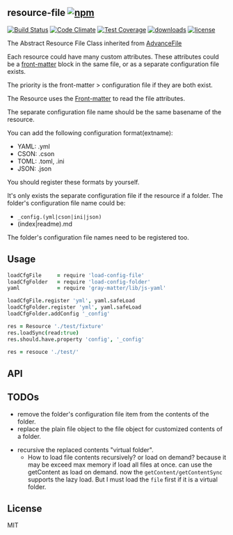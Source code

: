 ## resource-file [![npm](https://img.shields.io/npm/v/resource-file.svg)](https://npmjs.org/package/resource-file)

[![Build Status](https://img.shields.io/travis/snowyu/resource-file.js/master.svg)](http://travis-ci.org/snowyu/resource-file.js)
[![Code Climate](https://codeclimate.com/github/snowyu/resource-file.js/badges/gpa.svg)](https://codeclimate.com/github/snowyu/resource-file.js)
[![Test Coverage](https://codeclimate.com/github/snowyu/resource-file.js/badges/coverage.svg)](https://codeclimate.com/github/snowyu/resource-file.js/coverage)
[![downloads](https://img.shields.io/npm/dm/resource-file.svg)](https://npmjs.org/package/resource-file)
[![license](https://img.shields.io/npm/l/resource-file.svg)](https://npmjs.org/package/resource-file)

The Abstract Resource File Class inherited from
[AdvanceFile](https://github.com/snowyu/custom-file.js/blob/master/src/advance.coffee)

Each resource could have many custom attributes. These attributes could be a
[front-matter](http://jekyllrb.com/docs/frontmatter/) block in the same file,
or as a separate configuration file exists.

The priority is the front-matter > configuration file if they are both exist.

The Resource uses the [Front-matter](https://github.com/jonschlinkert/gray-matter)
to read the file attributes.

The separate configuration file name should be the same basename of the resource.

You can add the following configuration format(extname):

* YAML: .yml
* CSON: .cson
* TOML: .toml, .ini
* JSON: .json

You should register these formats by yourself.

It's only exists the separate configuration file if the resource if a folder.
The folder's configuration file name could be:

* `_config.(yml|cson|ini|json)`
* (index|readme).md

The folder's configuration file names need to be registered too.

## Usage

```coffee
loadCfgFile     = require 'load-config-file'
loadCfgFolder   = require 'load-config-folder'
yaml            = require 'gray-matter/lib/js-yaml'

loadCfgFile.register 'yml', yaml.safeLoad
loadCfgFolder.register 'yml', yaml.safeLoad
loadCfgFolder.addConfig '_config'

res = Resource './test/fixture'
res.loadSync(read:true)
res.should.have.property 'config', '_config'

res = resouce './test/'
```

## API

## TODOs

+ remove the folder's configuration file item from the contents of the folder.
+ replace the plain file object to the file object for customized contents of a folder.
* recursive the replaced contents "virtual folder".
  * How to load file contents recursively? or load on demand?
    because it may be exceed max memory if load all files at once.
    can use the getContent as load on demand.
    now the `getContent/getContentSync` supports the lazy load.
    But I must load the `file` first if it is a virtual folder.

## License

MIT
